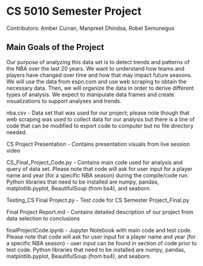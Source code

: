 # CS 5010 Semester Project

Contributors: Amber Curran, Manpreet Dhindsa, Robel Semunegus

## Main Goals of the Project

Our purpose of analyzing this data set is to detect trends and patterns of the NBA over the last 20 years. We want to understand how teams and players have changed over time and how that may impact future seasons. We will use the data from espn.com and use web scraping to obtain the necessary data. Then, we will organize the data in order to derive different types of analysis. We expect to manipulate data frames and create visualizations to support analyses and trends.

nba.csv - Data set that was used for our project; please note though that web scraping was used to collect data for our analysis but there is a line of code that can be modified to export code to computer but no file directory needed.

CS Project Presentation - Contains presentation visuals from live session video

CS_Final_Project_Code.py - Contains main code used for analysis and query of data set. Please note that code will ask for user input for a player name and year (for a specific NBA season) during the compile/code run. Python libraries that need to be installed are numpy, pandas, matplotlib.pyplot, BeautifulSoup (from bs4), and seaborn.

Testing_CS Final Project.py - Test code for CS Semester Project_Final.py

Final Project Report.md - Contains detailed description of our project from data selection to conclusions

finalProjectCode.ipynb - Jupyter Notebook with main code and test code. Please note that code will ask for user input for a player name and year (for a specific NBA season) - user input can be found in section of code prior to test code. Python libraries that need to be installed are numpy, pandas, matplotlib.pyplot, BeautifulSoup (from bs4), and seaborn.
